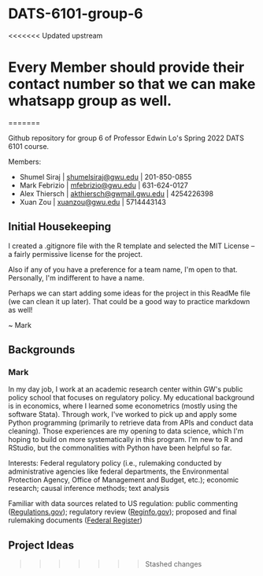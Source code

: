 # DATS-6101-group-6
<<<<<<< Updated upstream
 
# Every Member should provide their contact number so that we can make whatsapp group as well. 
=======

Github repository for group 6 of Professor Edwin Lo's Spring 2022 DATS 6101 course.

Members:
- Shumel Siraj | <shumelsiraj@gwu.edu> | 201-850-0855
- Mark Febrizio | <mfebrizio@gwu.edu> | 631-624-0127
- Alex Thiersch | <akthiersch@gwmail.gwu.edu> | 4254226398
- Xuan Zou | <xuanzou@gwu.edu> | 5714443143

## Initial Housekeeping

I created a .gitignore file with the R template and selected the MIT License – a fairly permissive license for the project.

Also if any of you have a preference for a team name, I'm open to that. Personally, I'm indifferent to have a name.

Perhaps we can start adding some ideas for the project in this ReadMe file (we can clean it up later). That could be a good way to practice markdown as well!

~ Mark

## Backgrounds

### Mark

In my day job, I work at an academic research center within GW's public policy school that focuses on regulatory policy. My educational background is in economics, where I learned some econometrics (mostly using the software Stata). Through work, I've worked to pick up and apply some Python programming (primarily to retrieve data from APIs and conduct data cleaning). Those experiences are my opening to data science, which I'm hoping to build on more systematically in this program. I'm new to R and RStudio, but the commonalities with Python have been helpful so far.

Interests: Federal regulatory policy (i.e., rulemaking conducted by administrative agencies like federal departments, the Environmental Protection Agency, Office of Management and Budget, etc.); economic research; causal inference methods; text analysis

Familiar with data sources related to US regulation: public commenting ([Regulations.gov](https://www.regulations.gov/)); regulatory review ([Reginfo.gov](https://www.reginfo.gov/public/)); proposed and final rulemaking documents ([Federal Register](https://www.federalregister.gov/))

## Project Ideas

>>>>>>> Stashed changes
